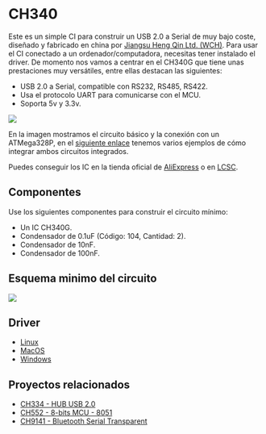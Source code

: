 # CH340

Este es un simple CI para construir un USB 2.0 a Serial de muy bajo coste, diseñado y fabricado en china por [Jiangsu Heng Qin Ltd. (WCH)](http://www.wch-ic.com). Para usar el CI conectado a un ordenador/computadora, necesitas tener instalado el driver. De momento nos vamos a centrar en el CH340G que tiene unas prestaciones muy versátiles, entre ellas destacan las siguientes:

- USB 2.0 a Serial, compatible con RS232, RS485, RS422.
- Usa el protocolo UART para comunicarse con el MCU.
- Soporta 5v y 3.3v.

![](https://github.com/nstrappazzonc/CH340/blob/main/img/minimal_protoboard.jpg?raw=true)

En la imagen mostramos el circuito básico y la conexión con un ATMega328P, en el [siguiente enlace](https://github.com/nstrappazzonc/atmega32x/tree/main/atmega328p/examples/cdc) tenemos varios ejemplos de cómo integrar ambos circuitos integrados.

Puedes conseguir los IC en la tienda oficial de [AliExpress](https://wchofficialstore.es.aliexpress.com/store/1100367542) o en [LCSC](https://www.lcsc.com).

## Componentes

Use los siguientes componentes para construir el circuito mínimo:

- Un IC CH340G.
- Condensador de 0.1uF (Código: 104, Cantidad: 2).
- Condensador de 10nF.
- Condensador de 100nF.

## Esquema minimo del circuito

![](https://github.com/nstrappazzonc/CH340/blob/main/img/minimal_schematic.jpg?raw=true)

## Driver

- [Linux](https://www.wch-ic.com/downloads/CH341SER_LINUX_ZIP.html)
- [MacOS](https://www.wch-ic.com/downloads/CH341SER_MAC_ZIP.html)
- [Windows](https://www.wch-ic.com/downloads/CH341SER_ZIP.html)

## Proyectos relacionados

- [CH334 - HUB USB 2.0](https://github.com/nstrappazzonc/CH334)
- [CH552 - 8-bits MCU - 8051](https://github.com/nstrappazzonc/CH552)
- [CH9141 - Bluetooth Serial Transparent](https://github.com/nstrappazzonc/CH9141)
